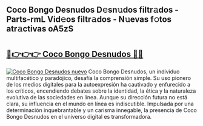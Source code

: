 ## Coco Bongo Desnudos D𝚎sn𝚞dos filtr𝚊dos - Parts-rmL Vid𝚎os filtr𝚊dos - N𝚞evas f𝚘tos atr𝚊ctivas oA5zS

# <h2><a href="http://mb8j8kw.tromn.icu/?c=Coco+Bongo+Desnudos">🔗👉👉👉 Coco Bongo Desnudos 🔗🔗</a></h2>

[![Coco Bongo Desnudos nuevo](https://i.imgur.com/pEAQMta.gif)](http://mb8j8kw.tromn.icu/?c=Coco+Bongo+Desnudos)
Coco Bongo Desnudos, un individuo multifacético y paradójico, desafía la comprensión simple. Su uso pionero de los medios digitales para la autoexpresión ha cautivado y enfurecido a los críticos, encendiendo debates sobre la identidad, la ética y la naturaleza evolutiva de las sociedades en línea. Aunque su dirección futura no está clara, su influencia en el mundo en línea es indiscutible. Impulsada por una determinación inquebrantable y un carisma innegable, la presencia de Coco Bongo Desnudos en el universo digital es transformadora.
